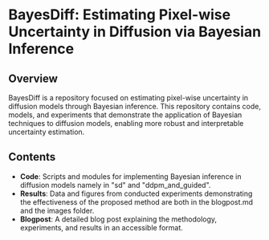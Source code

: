 # BayesDiff: Estimating Pixel-wise Uncertainty in Diffusion via Bayesian Inference

## Overview
BayesDiff is a repository focused on estimating pixel-wise uncertainty in diffusion models through Bayesian inference. This repository contains code, models, and experiments that demonstrate the application of Bayesian techniques to diffusion models, enabling more robust and interpretable uncertainty estimation.

## Contents
- **Code**: Scripts and modules for implementing Bayesian inference in diffusion models namely in "sd" and "ddpm_and_guided".
- **Results**: Data and figures from conducted experiments demonstrating the effectiveness of the proposed method are both in the blogpost.md and the images folder.
- **Blogpost**: A detailed blog post explaining the methodology, experiments, and results in an accessible format.



